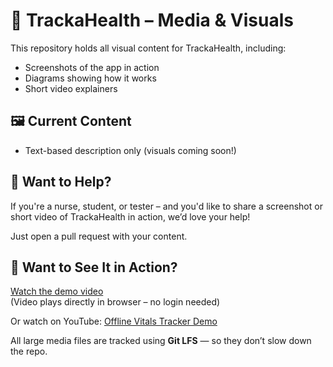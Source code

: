 # 📸 TrackaHealth – Media & Visuals

This repository holds all visual content for TrackaHealth, including:
- Screenshots of the app in action  
- Diagrams showing how it works  
- Short video explainers  

## 🖼️ Current Content
- Text-based description only (visuals coming soon!)

## 📸 Want to Help?
If you're a nurse, student, or tester – and you'd like to share a screenshot or short video of TrackaHealth in action, we’d love your help!

Just open a pull request with your content.

## 🎥 Want to See It in Action?

[Watch the demo video](https://github.com/trackahealth/media/raw/main/THinAction.mp4)   
(Video plays directly in browser – no login needed)

Or watch on YouTube: [Offline Vitals Tracker Demo](https://youtube.com/watch?v=6vUta_pUhbw)

All large media files are tracked using **Git LFS** — so they don’t slow down the repo.
